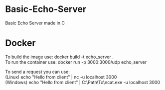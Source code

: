 # Basic-Echo-Server
Basic Echo Server made in C

# Docker 
To build the image use: docker build -t echo_server . <br>
To run the container use: docker run -p 3000:3000/udp echo_server <br>

To send a request you can use: <br>
(Linux) echo "Hello from client" | nc -u localhost 3000 <br>
(Windows) echo "Hello from client" | C:\Path\To\ncat.exe -u localhost 3000 <br>
